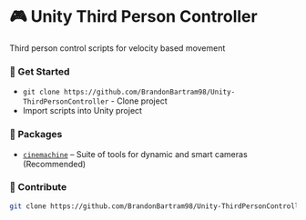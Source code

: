 # 🎮 Unity Third Person Controller
Third person control scripts for velocity based movement

### :hammer: Get Started

- `git clone https://github.com/BrandonBartram98/Unity-ThirdPersonController` - Clone project
- Import scripts into Unity project

### :panda_face: Packages
- [`cinemachine`](https://unity.com/unity/features/editor/art-and-design/cinemachine) &ndash; Suite of tools for dynamic and smart cameras (Recommended)

### :ghost: Contribute

```bash
git clone https://github.com/BrandonBartram98/Unity-ThirdPersonController
```
